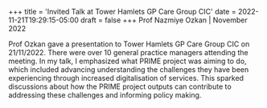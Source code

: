 +++
title = 'Invited Talk at Tower Hamlets GP Care Group CIC'
date = 2022-11-21T19:29:15-05:00
draft = false
+++
Prof Nazmiye Ozkan | November 2022

Prof Ozkan gave a presentation to Tower Hamlets GP Care Group CIC on 21/11/2022. There were over 10 general practice managers attending the meeting. In my talk, I emphasized what PRIME project was aiming to do, which included advancing understanding the challenges they have been experiencing through increased digitalisation of services. This sparked discussions about how the PRIME project outputs can contribute to addressing these challenges and informing policy making.
